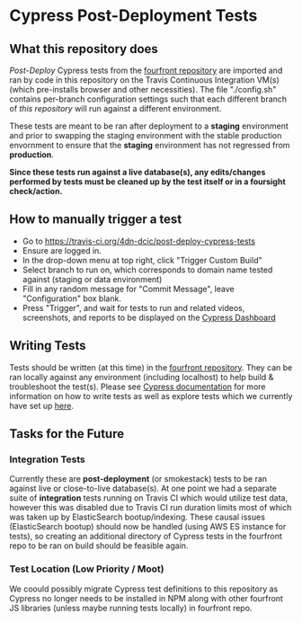 # Cypress Post-Deployment Tests

## What this repository does

_Post-Deploy_ Cypress tests from the [fourfront repository](https://github.com/4dn-dcic/fourfront/tree/master/deploy/post_deploy_testing) are imported and ran by code in this repository on the Travis Continuous Integration VM(s) (which pre-installs browser and other necessities). The file "./config.sh" contains per-branch configuration settings such that each different branch of _this repository_ will run against a different environment.

These tests are meant to be ran after deployment to a **staging** environment and prior to swapping the staging environment with the stable production envornment to ensure that the **staging** environment has not regressed from **production**.

**Since these tests run against a live database(s), any edits/changes performed by tests must be cleaned up by the test itself or in a foursight check/action.**

## How to manually trigger a test

- Go to https://travis-ci.org/4dn-dcic/post-deploy-cypress-tests
- Ensure are logged in.
- In the drop-down menu at top right, click "Trigger Custom Build"
- Select branch to run on, which corresponds to domain name tested against (staging or data environment)
- Fill in any random message for "Commit Message", leave "Configuration" box blank.
- Press "Trigger", and wait for tests to run and related videos, screenshots, and reports to be displayed on the  [Cypress Dashboard](https://dashboard.cypress.io/#/projects/4opx2c/runs)

## Writing Tests
Tests should be written (at this time) in the [fourfront repository](https://github.com/4dn-dcic/fourfront/tree/master/deploy/post_deploy_testing). They can be ran locally against any environment (including localhost) to help build & troubleshoot the test(s).
Please see [Cypress documentation](https://docs.cypress.io/guides/overview/why-cypress.html#In-a-nutshell) for more information on how to write tests as well as explore tests which we currently have set up [here]((https://github.com/4dn-dcic/fourfront/tree/master/deploy/post_deploy_testing)).

## Tasks for the Future

### Integration Tests
 Currently these are **post-deployment** (or smokestack) tests to be ran against live or close-to-live database(s). At one point we had a separate suite of **integration** tests running on Travis CI which would utilize test data, however this was disabled due to Travis CI run duration limits most of which was taken up by ElasticSearch bootup/indexing. These causal issues (ElasticSearch bootup) should now be handled (using AWS ES instance for tests), so creating an additional directory of Cypress tests in the fourfront repo to be ran on build should be feasible again.

### Test Location (Low Priority / Moot)
We coould possibly migrate Cypress test definitions to this repository as Cypress no longer needs to be installed in NPM along with other fourfront JS libraries (unless maybe running tests locally) in fourfront repo.
